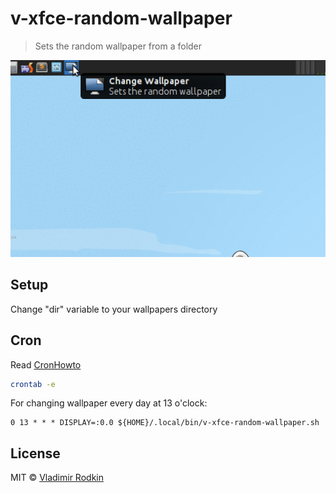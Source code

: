 # v-xfce-random-wallpaper

> Sets the random wallpaper from a folder

![](preview.gif)


## Setup

Change "dir" variable to your wallpapers directory


## Cron

Read [CronHowto](https://help.ubuntu.com/community/CronHowto)
```sh
crontab -e
```
For changing wallpaper every day at 13 o'clock:
```
0 13 * * * DISPLAY=:0.0 ${HOME}/.local/bin/v-xfce-random-wallpaper.sh
```

## License
MIT © [Vladimir Rodkin](https://github.com/VovanR)
